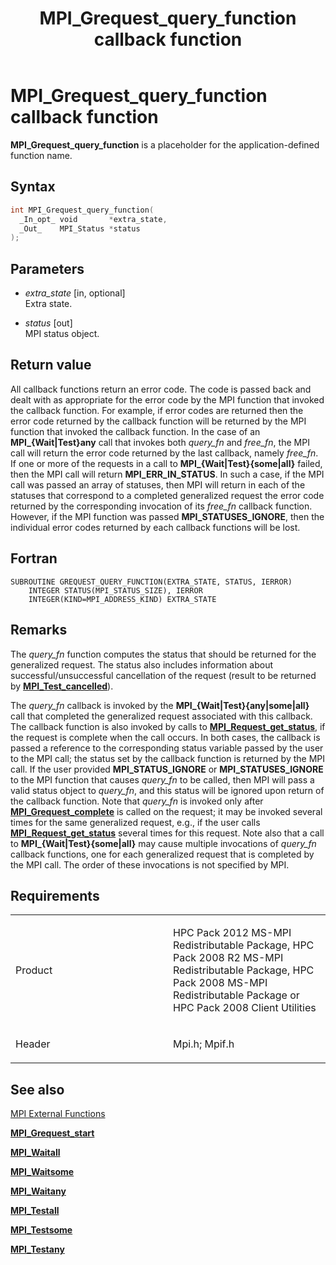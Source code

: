 ﻿---
title: MPI_Grequest_query_function callback function
TOCTitle: MPI_Grequest_query_function callback function
ms:assetid: 5b15fa89-832a-428d-87b7-efd393a20ea1
ms:mtpsurl: https://msdn.microsoft.com/en-us/library/Dn473393(v=VS.85)
ms:contentKeyID: 59360929
ms.date: 03/28/2018
mtps_version: v=VS.85
f1_keywords:
- GREQUEST_QUERY_FUNCTION
- mpi/GREQUEST_QUERY_FUNCTION
- mpi/MPI_Grequest_query_function
- MPI_Grequest_query_function
- mpif/GREQUEST_QUERY_FUNCTION
- mpif/MPI_Grequest_query_function
dev_langs:
- C++
- C
---

# MPI\_Grequest\_query\_function callback function

**MPI\_Grequest\_query\_function** is a placeholder for the application-defined function name.

## Syntax

``` c++
int MPI_Grequest_query_function(
  _In_opt_ void       *extra_state,
  _Out_    MPI_Status *status
);
```

## Parameters

  - *extra\_state* \[in, optional\]  
    Extra state.

  - *status* \[out\]  
    MPI status object.

## Return value

All callback functions return an error code. The code is passed back and dealt with as appropriate for the error code by the MPI function that invoked the callback function. For example, if error codes are returned then the error code returned by the callback function will be returned by the MPI function that invoked the callback function. In the case of an **MPI\_{Wait|Test}any** call that invokes both *query\_fn* and *free\_fn*, the MPI call will return the error code returned by the last callback, namely *free\_fn*. If one or more of the requests in a call to **MPI\_{Wait|Test}{some|all}** failed, then the MPI call will return **MPI\_ERR\_IN\_STATUS**. In such a case, if the MPI call was passed an array of statuses, then MPI will return in each of the statuses that correspond to a completed generalized request the error code returned by the corresponding invocation of its *free\_fn* callback function. However, if the MPI function was passed **MPI\_STATUSES\_IGNORE**, then the individual error codes returned by each callback functions will be lost.

## Fortran

    SUBROUTINE GREQUEST_QUERY_FUNCTION(EXTRA_STATE, STATUS, IERROR)
        INTEGER STATUS(MPI_STATUS_SIZE), IERROR
        INTEGER(KIND=MPI_ADDRESS_KIND) EXTRA_STATE

## Remarks

The *query\_fn* function computes the status that should be returned for the generalized request. The status also includes information about successful/unsuccessful cancellation of the request (result to be returned by [**MPI\_Test\_cancelled**](mpi-test-cancelled-function.md)).

The *query\_fn* callback is invoked by the **MPI\_{Wait|Test}{any|some|all}** call that completed the generalized request associated with this callback. The callback function is also invoked by calls to [**MPI\_Request\_get\_status**](mpi-request-get-status-function.md), if the request is complete when the call occurs. In both cases, the callback is passed a reference to the corresponding status variable passed by the user to the MPI call; the status set by the callback function is returned by the MPI call. If the user provided **MPI\_STATUS\_IGNORE** or **MPI\_STATUSES\_IGNORE** to the MPI function that causes *query\_fn* to be called, then MPI will pass a valid status object to *query\_fn*, and this status will be ignored upon return of the callback function. Note that *query\_fn* is invoked only after [**MPI\_Grequest\_complete**](mpi-grequest-complete-function.md) is called on the request; it may be invoked several times for the same generalized request, e.g., if the user calls [**MPI\_Request\_get\_status**](mpi-request-get-status-function.md) several times for this request. Note also that a call to **MPI\_{Wait|Test}{some|all}** may cause multiple invocations of *query\_fn* callback functions, one for each generalized request that is completed by the MPI call. The order of these invocations is not specified by MPI.

## Requirements

<table>
<colgroup>
<col style="width: 50%" />
<col style="width: 50%" />
</colgroup>
<tbody>
<tr class="odd">
<td><p>Product</p></td>
<td><p>HPC Pack 2012 MS-MPI Redistributable Package, HPC Pack 2008 R2 MS-MPI Redistributable Package, HPC Pack 2008 MS-MPI Redistributable Package or HPC Pack 2008 Client Utilities</p></td>
</tr>
<tr class="even">
<td><p>Header</p></td>
<td>Mpi.h;
Mpif.h</td>
</tr>
</tbody>
</table>


## See also

[MPI External Functions](mpi-external-functions.md)

[**MPI\_Grequest\_start**](mpi-grequest-start-function.md)

[**MPI\_Waitall**](mpi-waitall-function.md)

[**MPI\_Waitsome**](mpi-waitsome-function.md)

[**MPI\_Waitany**](mpi-waitany-function.md)

[**MPI\_Testall**](mpi-testall-function.md)

[**MPI\_Testsome**](mpi-testsome-function.md)

[**MPI\_Testany**](mpi-testany-function.md)

